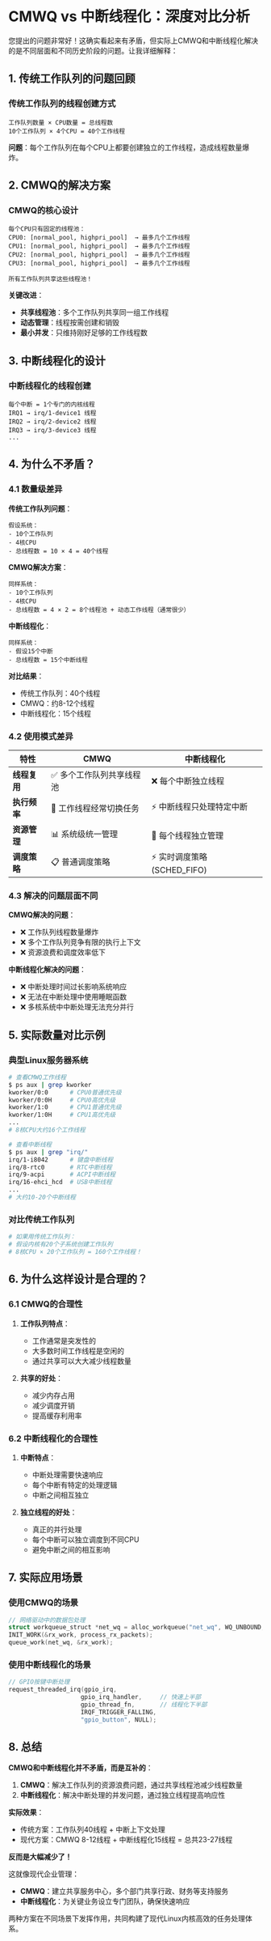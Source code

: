 # CMWQ vs 中断线程化：深度对比分析

您提出的问题非常好！这确实看起来有矛盾，但实际上CMWQ和中断线程化解决的是不同层面和不同历史阶段的问题。让我详细解释：

## 1. 传统工作队列的问题回顾

### 传统工作队列的线程创建方式
```
工作队列数量 × CPU数量 = 总线程数
10个工作队列 × 4个CPU = 40个工作线程
```

**问题**：每个工作队列在每个CPU上都要创建独立的工作线程，造成线程数量爆炸。

## 2. CMWQ的解决方案

### CMWQ的核心设计
```
每个CPU只有固定的线程池：
CPU0: [normal_pool, highpri_pool]  → 最多几个工作线程
CPU1: [normal_pool, highpri_pool]  → 最多几个工作线程
CPU2: [normal_pool, highpri_pool]  → 最多几个工作线程
CPU3: [normal_pool, highpri_pool]  → 最多几个工作线程

所有工作队列共享这些线程池！
```

**关键改进**：
- **共享线程池**：多个工作队列共享同一组工作线程
- **动态管理**：线程按需创建和销毁
- **最小并发**：只维持刚好足够的工作线程数

## 3. 中断线程化的设计

### 中断线程化的线程创建
```
每个中断 = 1个专门的内核线程
IRQ1 → irq/1-device1 线程
IRQ2 → irq/2-device2 线程  
IRQ3 → irq/3-device3 线程
...
```

## 4. 为什么不矛盾？

### 4.1 数量级差异

**传统工作队列问题**：
```
假设系统：
- 10个工作队列
- 4核CPU
- 总线程数 = 10 × 4 = 40个线程
```

**CMWQ解决方案**：
```
同样系统：
- 10个工作队列
- 4核CPU  
- 总线程数 = 4 × 2 = 8个线程池 + 动态工作线程（通常很少）
```

**中断线程化**：
```
同样系统：
- 假设15个中断
- 总线程数 = 15个中断线程
```

**对比结果**：
- 传统工作队列：40个线程
- CMWQ：约8-12个线程
- 中断线程化：15个线程

### 4.2 使用模式差异

| 特性 | CMWQ | 中断线程化 |
|------|------|------------|
| **线程复用** | ✅ 多个工作队列共享线程池 | ❌ 每个中断独立线程 |
| **执行频率** | 🔄 工作线程经常切换任务 | ⚡ 中断线程只处理特定中断 |
| **资源管理** | 📊 系统级统一管理 | 🎯 每个线程独立管理 |
| **调度策略** | 📋 普通调度策略 | ⚡ 实时调度策略(SCHED_FIFO) |

### 4.3 解决的问题层面不同

**CMWQ解决的问题**：
- ❌ 工作队列线程数量爆炸
- ❌ 多个工作队列竞争有限的执行上下文
- ❌ 资源浪费和调度效率低下

**中断线程化解决的问题**：
- ❌ 中断处理时间过长影响系统响应
- ❌ 无法在中断处理中使用睡眠函数
- ❌ 多核系统中中断处理无法充分并行

## 5. 实际数量对比示例

### 典型Linux服务器系统
```bash
# 查看CMWQ工作线程
$ ps aux | grep kworker
kworker/0:0      # CPU0普通优先级
kworker/0:0H     # CPU0高优先级  
kworker/1:0      # CPU1普通优先级
kworker/1:0H     # CPU1高优先级
...
# 8核CPU大约16个工作线程

# 查看中断线程
$ ps aux | grep "irq/"
irq/1-i8042      # 键盘中断线程
irq/8-rtc0       # RTC中断线程
irq/9-acpi       # ACPI中断线程
irq/16-ehci_hcd  # USB中断线程
...
# 大约10-20个中断线程
```

### 对比传统工作队列
```bash
# 如果用传统工作队列：
# 假设内核有20个子系统创建工作队列
# 8核CPU × 20个工作队列 = 160个工作线程！
```

## 6. 为什么这样设计是合理的？

### 6.1 CMWQ的合理性
1. **工作队列特点**：
   - 工作通常是突发性的
   - 大多数时间工作线程是空闲的
   - 通过共享可以大大减少线程数量

2. **共享的好处**：
   - 减少内存占用
   - 减少调度开销
   - 提高缓存利用率

### 6.2 中断线程化的合理性
1. **中断特点**：
   - 中断处理需要快速响应
   - 每个中断有特定的处理逻辑
   - 中断之间相互独立

2. **独立线程的好处**：
   - 真正的并行处理
   - 每个中断可以独立调度到不同CPU
   - 避免中断之间的相互影响

## 7. 实际应用场景

### 使用CMWQ的场景
```c
// 网络驱动中的数据包处理
struct workqueue_struct *net_wq = alloc_workqueue("net_wq", WQ_UNBOUND, 0);
INIT_WORK(&rx_work, process_rx_packets);
queue_work(net_wq, &rx_work);
```

### 使用中断线程化的场景  
```c
// GPIO按键中断处理
request_threaded_irq(gpio_irq, 
                    gpio_irq_handler,     // 快速上半部
                    gpio_thread_fn,       // 线程化下半部
                    IRQF_TRIGGER_FALLING,
                    "gpio_button", NULL);
```

## 8. 总结

**CMWQ和中断线程化并不矛盾，而是互补的**：

1. **CMWQ**：解决工作队列的资源浪费问题，通过共享线程池减少线程数量
2. **中断线程化**：解决中断处理的并发问题，通过独立线程提高响应性

**实际效果**：
- 传统方案：工作队列40线程 + 中断上下文处理
- 现代方案：CMWQ 8-12线程 + 中断线程化15线程 = 总共23-27线程

**反而是大幅减少了！**

这就像现代企业管理：
- **CMWQ**：建立共享服务中心，多个部门共享行政、财务等支持服务
- **中断线程化**：为关键业务设立专门团队，确保快速响应

两种方案在不同场景下发挥作用，共同构建了现代Linux内核高效的任务处理体系。